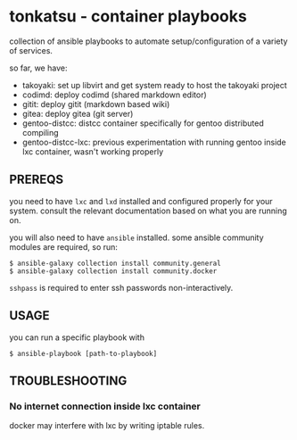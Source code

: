 # tonkatsu - container playbooks

collection of ansible playbooks to automate setup/configuration of a variety of
services.

so far, we have:
- takoyaki: set up libvirt and get system ready to host the takoyaki project
- codimd: deploy codimd (shared markdown editor)
- gitit: deploy gitit (markdown based wiki)
- gitea: deploy gitea (git server)
- gentoo-distcc: distcc container specifically for gentoo distributed compiling
- gentoo-distcc-lxc: previous experimentation with running gentoo inside lxc container, wasn't working properly

## PREREQS

you need to have `lxc` and `lxd` installed and configured properly for your system.
consult the relevant documentation based on what you are running on.

you will also need to have `ansible` installed. some ansible community modules
are required, so run:
```
$ ansible-galaxy collection install community.general
$ ansible-galaxy collection install community.docker
```

`sshpass` is required to enter ssh passwords non-interactively.

## USAGE

you can run a specific playbook with

```
$ ansible-playbook [path-to-playbook]
```

## TROUBLESHOOTING

### No internet connection inside lxc container
docker may interfere with lxc by writing iptable rules.
